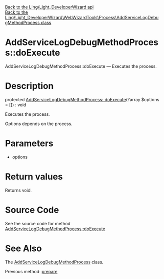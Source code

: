 [Back to the Ling/Light_DeveloperWizard api](https://github.com/lingtalfi/Light_DeveloperWizard/blob/master/doc/api/Ling/Light_DeveloperWizard.md)<br>
[Back to the Ling\Light_DeveloperWizard\WebWizardTools\Process\AddServiceLogDebugMethodProcess class](https://github.com/lingtalfi/Light_DeveloperWizard/blob/master/doc/api/Ling/Light_DeveloperWizard/WebWizardTools/Process/AddServiceLogDebugMethodProcess.md)


AddServiceLogDebugMethodProcess::doExecute
================



AddServiceLogDebugMethodProcess::doExecute — Executes the process.




Description
================


protected [AddServiceLogDebugMethodProcess::doExecute](https://github.com/lingtalfi/Light_DeveloperWizard/blob/master/doc/api/Ling/Light_DeveloperWizard/WebWizardTools/Process/AddServiceLogDebugMethodProcess/doExecute.md)(?array $options = []) : void




Executes the process.

Options depends on the process.




Parameters
================


- options

    


Return values
================

Returns void.








Source Code
===========
See the source code for method [AddServiceLogDebugMethodProcess::doExecute](https://github.com/lingtalfi/Light_DeveloperWizard/blob/master/WebWizardTools/Process/AddServiceLogDebugMethodProcess.php#L75-L189)


See Also
================

The [AddServiceLogDebugMethodProcess](https://github.com/lingtalfi/Light_DeveloperWizard/blob/master/doc/api/Ling/Light_DeveloperWizard/WebWizardTools/Process/AddServiceLogDebugMethodProcess.md) class.

Previous method: [prepare](https://github.com/lingtalfi/Light_DeveloperWizard/blob/master/doc/api/Ling/Light_DeveloperWizard/WebWizardTools/Process/AddServiceLogDebugMethodProcess/prepare.md)<br>

